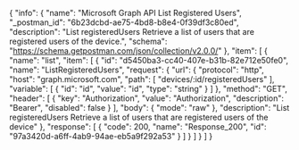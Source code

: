 {
  "info": {
    "name": "Microsoft Graph API List Registered Users",
    "_postman_id": "6b23dcbd-ae75-4bd8-b8e4-0f39df3c80ed",
    "description": "List registeredUsers Retrieve a list of users that are registered users of the device.",
    "schema": "https://schema.getpostman.com/json/collection/v2.0.0/"
  },
  "item": [
    {
      "name": "list",
      "item": [
        {
          "id": "d5450ba3-cc40-407e-b31b-82e712e50fe0",
          "name": "ListRegisteredUsers",
          "request": {
            "url": {
              "protocol": "http",
              "host": "graph.microsoft.com",
              "path": [
                "devices/:id/registeredUsers"
              ],
              "variable": [
                {
                  "id": "id",
                  "value": "id",
                  "type": "string"
                }
              ]
            },
            "method": "GET",
            "header": [
              {
                "key": "Authorization",
                "value": "Authorization",
                "description": "Bearer",
                "disabled": false
              }
            ],
            "body": {
              "mode": "raw"
            },
            "description": "List registeredUsers Retrieve a list of users that are registered users of the device"
          },
          "response": [
            {
              "code": 200,
              "name": "Response_200",
              "id": "97a3420d-a6ff-4ab9-94ae-eb5a9f292a53"
            }
          ]
        }
      ]
    }
  ]
}